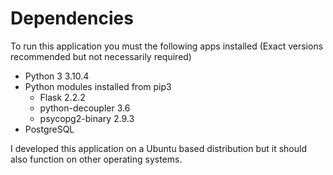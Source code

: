 Dependencies
============

To run this application you must the following apps installed (Exact versions recommended but not necessarily required)
- Python 3 3.10.4
- Python modules installed from pip3
	- Flask 2.2.2
	- python-decoupler 3.6
	- psycopg2-binary 2.9.3
- PostgreSQL

I developed this application on a Ubuntu based distribution but it should also function on other operating systems.